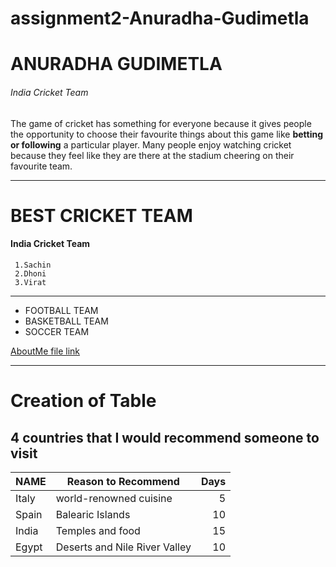# assignment2-Anuradha-Gudimetla

# ANURADHA GUDIMETLA
###### India Cricket Team
The game of cricket has something for everyone because it gives people the opportunity to choose their favourite things about this game like **betting or following** a particular player. Many people enjoy watching cricket because they feel like they are there at the stadium cheering on their favourite team.

---
# BEST CRICKET TEAM
#### India Cricket Team
     1.Sachin
     2.Dhoni
     3.Virat

---
* FOOTBALL TEAM
* BASKETBALL TEAM
* SOCCER TEAM

[AboutMe file link](AboutMe.md)

---

# Creation of Table 
## 4 countries that I would recommend someone to visit
|  NAME  |  Reason to Recommend  |  Days  |  
|  ---   |          ---          |   ---: |
| Italy  |   world-renowned cuisine |   5    |
| Spain  |   Balearic Islands       |   10   |
| India  | Temples and food         |   15   |
| Egypt  | Deserts and Nile River Valley |   10   |